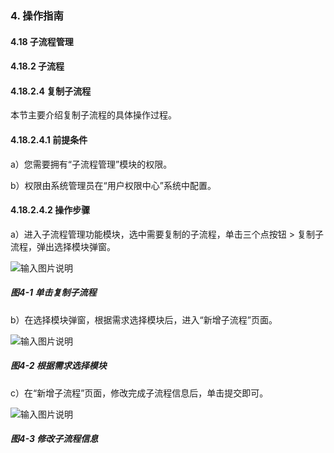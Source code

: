 ### 4. 操作指南

#### 4.18 子流程管理

#### 4.18.2 子流程

#### 4.18.2.4 复制子流程

本节主要介绍复制子流程的具体操作过程。

#### 4.18.2.4.1 前提条件

a）您需要拥有“子流程管理”模块的权限。

b）权限由系统管理员在“用户权限中心”系统中配置。

#### 4.18.2.4.2 操作步骤

a）进入子流程管理功能模块，选中需要复制的子流程，单击三个点按钮 > 复制子流程，弹出选择模块弹窗。

![输入图片说明](../../../../../images/SoFlu%EF%BC%88%E5%90%8E%E7%AB%AF%EF%BC%89%E5%BC%80%E5%8F%91%E5%B9%B3%E5%8F%B0/1.%20%E6%9C%80%E6%96%B0%E7%89%88%E6%9C%AC%20-%20%E6%9B%B4%E6%96%B0%E6%97%A5%E6%9C%9F%20-%202022.10.08/4.%20%E6%93%8D%E4%BD%9C%E6%8C%87%E5%8D%97/18.%20%E5%AD%90%E6%B5%81%E7%A8%8B%E7%AE%A1%E7%90%86/2.%20%E5%AD%90%E6%B5%81%E7%A8%8B/4-1.png)

##### 图4-1 单击复制子流程

b）在选择模块弹窗，根据需求选择模块后，进入“新增子流程”页面。

![输入图片说明](../../../../../images/SoFlu%EF%BC%88%E5%90%8E%E7%AB%AF%EF%BC%89%E5%BC%80%E5%8F%91%E5%B9%B3%E5%8F%B0/1.%20%E6%9C%80%E6%96%B0%E7%89%88%E6%9C%AC%20-%20%E6%9B%B4%E6%96%B0%E6%97%A5%E6%9C%9F%20-%202022.10.08/4.%20%E6%93%8D%E4%BD%9C%E6%8C%87%E5%8D%97/18.%20%E5%AD%90%E6%B5%81%E7%A8%8B%E7%AE%A1%E7%90%86/2.%20%E5%AD%90%E6%B5%81%E7%A8%8B/4-2.png)

##### 图4-2 根据需求选择模块

c）在“新增子流程”页面，修改完成子流程信息后，单击提交即可。

![输入图片说明](../../../../../images/SoFlu%EF%BC%88%E5%90%8E%E7%AB%AF%EF%BC%89%E5%BC%80%E5%8F%91%E5%B9%B3%E5%8F%B0/1.%20%E6%9C%80%E6%96%B0%E7%89%88%E6%9C%AC%20-%20%E6%9B%B4%E6%96%B0%E6%97%A5%E6%9C%9F%20-%202022.10.08/4.%20%E6%93%8D%E4%BD%9C%E6%8C%87%E5%8D%97/18.%20%E5%AD%90%E6%B5%81%E7%A8%8B%E7%AE%A1%E7%90%86/2.%20%E5%AD%90%E6%B5%81%E7%A8%8B/4-3.png)

##### 图4-3 修改子流程信息

